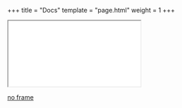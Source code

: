 +++
title = "Docs"
template = "page.html"
weight = 1
+++
<div class="mdbook-container">
  <iframe class="mdbook" src="/book/index.html" title="Hickory Documentation" scrolling="yes" allowfullscreen="true"></iframe>
  <p><a href="/book/index.html">no frame</a></p>
</div>
